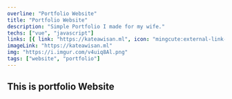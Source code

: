 ```yaml
---
overline: "Portfolio Website"
title: "Portfolio Website"
description: "Simple Portfolio I made for my wife."
techs: ["vue", "javascript"]
links: [{ link: "https://kateawisan.ml", icon: "mingcute:external-link-line", tooltip: "Open Link" }]
imageLink: "https://kateawisan.ml"
img: "https://i.imgur.com/v4uiq8Al.png"
tags: ["website", "portfolio"]
---
```


## This is portfolio Website
